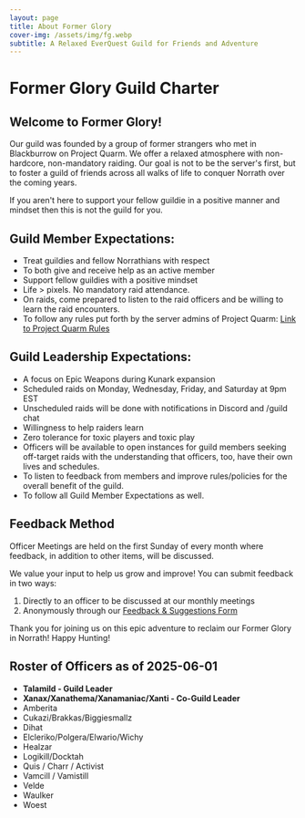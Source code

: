 ```yaml
---
layout: page
title: About Former Glory
cover-img: /assets/img/fg.webp
subtitle: A Relaxed EverQuest Guild for Friends and Adventure
---
```


# Former Glory Guild Charter

## Welcome to Former Glory!

Our guild was founded by a group of former strangers who met in Blackburrow on Project Quarm. We offer a relaxed atmosphere with non-hardcore, non-mandatory raiding. Our goal is not to be the server's first, but to foster a guild of friends across all walks of life to conquer Norrath over the coming years.

If you aren't here to support your fellow guildie in a positive manner and mindset then this is not the guild for you. 

## Guild Member Expectations:

- Treat guildies and fellow Norrathians with respect
- To both give and receive help as an active member
- Support fellow guildies with a positive mindset
- Life > pixels. No mandatory raid attendance.
- On raids, come prepared to listen to the raid officers and be willing to learn the raid encounters.
- To follow any rules put forth by the server admins of Project Quarm: [Link to Project Quarm Rules](https://discord.com/channels/1133452007412334643/1135970415852924958)


## Guild Leadership Expectations:

- A focus on Epic Weapons during Kunark expansion
- Scheduled raids on Monday, Wednesday, Friday, and Saturday at 9pm EST
- Unscheduled raids will be done with notifications in Discord and /guild chat
- Willingness to help raiders learn
- Zero tolerance for toxic players and toxic play
- Officers will be available to open instances for guild members seeking off-target raids with the understanding that officers, too, have their own lives and schedules.
- To listen to feedback from members and improve rules/policies for the overall benefit of the guild.
- To follow all Guild Member Expectations as well.

	
## Feedback Method

Officer Meetings are held on the first Sunday of every month where feedback, in addition to other items, will be discussed.

We value your input to help us grow and improve! You can submit feedback in two ways:
1. Directly to an officer to be discussed at our monthly meetings
2. Anonymously through our [Feedback & Suggestions Form](https://forms.gle/biDuXfLERPivK6jp9)

Thank you for joining us on this epic adventure to reclaim our Former Glory in Norrath! Happy Hunting!

## Roster of Officers as of 2025-06-01

- **Talamild - Guild Leader**
- **Xanax/Xanathema/Xanamaniac/Xanti - Co-Guild Leader**
- Amberita
- Cukazi/Brakkas/Biggiesmallz
- Dihat
- Elcleriko/Polgera/Elwario/Wichy
- Healzar
- Logikill/Docktah
- Quis / Charr / Activist
- Vamcill / Vamistill
- Velde
- Waulker
- Woest
